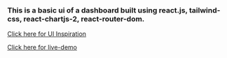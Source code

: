 ### This is a basic ui of a dashboard built using react.js, tailwind-css, react-chartjs-2, react-router-dom.

[Click here for UI Inspiration](https://www.figma.com/file/WxO3nryqVCI4Ftupdl1Mvl/Front-End-Developer-Task-(Copy)?node-id=0%3A322&t=xjAmXDb6Txl6UwaG-1)

[Click here for live-demo]()